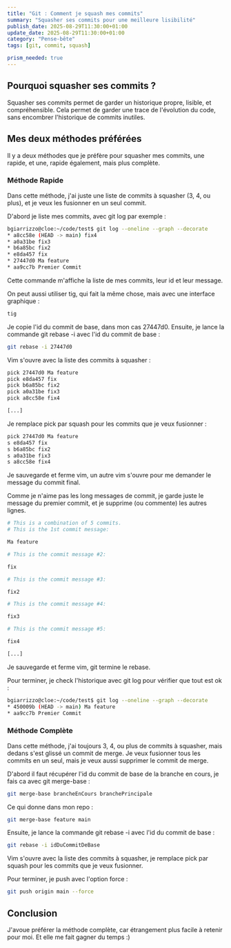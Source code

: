 ```yaml
---
title: "Git : Comment je squash mes commits"
summary: "Squasher ses commits pour une meilleure lisibilité"
publish_date: 2025-08-29T11:30:00+01:00
update_date: 2025-08-29T11:30:00+01:00
category: "Pense-bête"
tags: [git, commit, squash]

prism_needed: true
---
```


## Pourquoi squasher ses commits ?

Squasher ses commits permet de garder un historique propre, lisible, et compréhensible. Cela permet de garder une trace de l'évolution du code, sans encombrer l'historique de commits inutiles.

## Mes deux méthodes préférées

Il y a deux méthodes que je préfère pour squasher mes commits, une rapide, et une, rapide également, mais plus complète.

### Méthode Rapide

Dans cette méthode, j'ai juste une liste de commits à squasher (3, 4, ou plus), et je veux les fusionner en un seul commit.

D'abord je liste mes commits, avec git log par exemple :

```bash
bgiarrizzo@cloe:~/code/test$ git log --oneline --graph --decorate
* a8cc58e (HEAD -> main) fix4
* a0a31be fix3
* b6a85bc fix2
* e8da457 fix
* 27447d0 Ma feature
* aa9cc7b Premier Commit
```

Cette commande m'affiche la liste de mes commits, leur id et leur message.

On peut aussi utiliser tig, qui fait la même chose, mais avec une interface graphique :

```bash
tig
```

Je copie l'id du commit de base, dans mon cas 27447d0.
Ensuite, je lance la commande git rebase -i avec l'id du commit de base :

```bash
git rebase -i 27447d0
```

Vim s'ouvre avec la liste des commits à squasher :

```bash
pick 27447d0 Ma feature
pick e8da457 fix
pick b6a85bc fix2
pick a0a31be fix3
pick a8cc58e fix4

[...]
```

Je remplace pick par squash pour les commits que je veux fusionner :

```bash
pick 27447d0 Ma feature
s e8da457 fix
s b6a85bc fix2
s a0a31be fix3
s a8cc58e fix4
```

Je sauvegarde et ferme vim, un autre vim s'ouvre pour me demander le message du commit final.

Comme je n'aime pas les long messages de commit, je garde juste le message du premier commit, et je supprime (ou commente) les autres lignes.

```bash
# This is a combination of 5 commits.
# This is the 1st commit message:

Ma feature

# This is the commit message #2:

fix

# This is the commit message #3:

fix2

# This is the commit message #4:

fix3

# This is the commit message #5:

fix4

[...]
```

Je sauvegarde et ferme vim, git termine le rebase.

Pour terminer, je check l'historique avec git log pour vérifier que tout est ok :

```bash
bgiarrizzo@cloe:~/code/test$ git log --oneline --graph --decorate
* 450009b (HEAD -> main) Ma feature
* aa9cc7b Premier Commit
```

### Méthode Complète

Dans cette méthode, j'ai toujours 3, 4, ou plus de commits à squasher, mais dedans s'est glissé un commit de merge. Je veux fusionner tous les commits en un seul, mais je veux aussi supprimer le commit de merge.

D'abord il faut récupérer l'id du commit de base de la branche en cours, je fais ca avec git merge-base :

```bash
git merge-base brancheEnCours branchePrincipale
```

Ce qui donne dans mon repo :

```bash
git merge-base feature main
```

Ensuite, je lance la commande git rebase -i avec l'id du commit de base :

```bash
git rebase -i idDuCommitDeBase
```

Vim s'ouvre avec la liste des commits à squasher, je remplace pick par squash pour les commits que je veux fusionner.

Pour terminer, je push avec l'option force :

```bash
git push origin main --force
```

## Conclusion

J'avoue préférer la méthode complète, car étrangement plus facile à retenir pour moi. Et elle me fait gagner du temps :)
